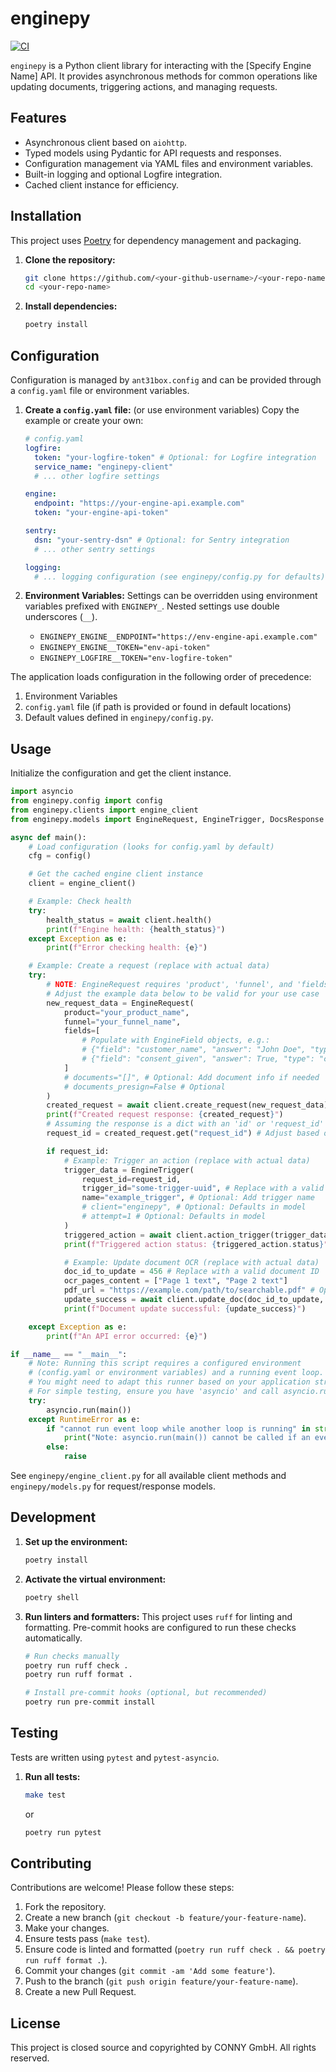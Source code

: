 # enginepy

[![CI](https://github.com/mietright/enginepy/actions/workflows/ci.yml/badge.svg)](https://github.com/mietright/enginepy/actions/workflows/ci.yml)


`enginepy` is a Python client library for interacting with the [Specify Engine Name] API. It provides asynchronous methods for common operations like updating documents, triggering actions, and managing requests.

## Features

*   Asynchronous client based on `aiohttp`.
*   Typed models using Pydantic for API requests and responses.
*   Configuration management via YAML files and environment variables.
*   Built-in logging and optional Logfire integration.
*   Cached client instance for efficiency.

## Installation

This project uses [Poetry](https://python-poetry.org/) for dependency management and packaging.

1.  **Clone the repository:**
    ```bash
    git clone https://github.com/<your-github-username>/<your-repo-name>.git
    cd <your-repo-name>
    ```

2.  **Install dependencies:**
    ```bash
    poetry install
    ```

## Configuration

Configuration is managed by `ant31box.config` and can be provided through a `config.yaml` file or environment variables.

1.  **Create a `config.yaml` file:** (or use environment variables)
    Copy the example or create your own:
    ```yaml
    # config.yaml
    logfire:
      token: "your-logfire-token" # Optional: for Logfire integration
      service_name: "enginepy-client"
      # ... other logfire settings

    engine:
      endpoint: "https://your-engine-api.example.com"
      token: "your-engine-api-token"

    sentry:
      dsn: "your-sentry-dsn" # Optional: for Sentry integration
      # ... other sentry settings

    logging:
      # ... logging configuration (see enginepy/config.py for defaults)
    ```

2.  **Environment Variables:**
    Settings can be overridden using environment variables prefixed with `ENGINEPY_`. Nested settings use double underscores (`__`).
    *   `ENGINEPY_ENGINE__ENDPOINT="https://env-engine-api.example.com"`
    *   `ENGINEPY_ENGINE__TOKEN="env-api-token"`
    *   `ENGINEPY_LOGFIRE__TOKEN="env-logfire-token"`

The application loads configuration in the following order of precedence:
1.  Environment Variables
2.  `config.yaml` file (if path is provided or found in default locations)
3.  Default values defined in `enginepy/config.py`.

## Usage

Initialize the configuration and get the client instance.

```python
import asyncio
from enginepy.config import config
from enginepy.clients import engine_client
from enginepy.models import EngineRequest, EngineTrigger, DocsResponse # Import necessary models

async def main():
    # Load configuration (looks for config.yaml by default)
    cfg = config()

    # Get the cached engine client instance
    client = engine_client()

    # Example: Check health
    try:
        health_status = await client.health()
        print(f"Engine health: {health_status}")
    except Exception as e:
        print(f"Error checking health: {e}")

    # Example: Create a request (replace with actual data)
    try:
        # NOTE: EngineRequest requires 'product', 'funnel', and 'fields'
        # Adjust the example data below to be valid for your use case
        new_request_data = EngineRequest(
            product="your_product_name",
            funnel="your_funnel_name",
            fields=[
                # Populate with EngineField objects, e.g.:
                # {"field": "customer_name", "answer": "John Doe", "type": "string"},
                # {"field": "consent_given", "answer": True, "type": "checkbox"},
            ]
            # documents="[]", # Optional: Add document info if needed
            # documents_presign=False # Optional
        )
        created_request = await client.create_request(new_request_data)
        print(f"Created request response: {created_request}")
        # Assuming the response is a dict with an 'id' or 'request_id' key
        request_id = created_request.get("request_id") # Adjust based on actual response structure

        if request_id:
            # Example: Trigger an action (replace with actual data)
            trigger_data = EngineTrigger(
                request_id=request_id,
                trigger_id="some-trigger-uuid", # Replace with a valid trigger ID
                name="example_trigger", # Optional: Add trigger name
                # client="enginepy", # Optional: Defaults in model
                # attempt=1 # Optional: Defaults in model
            )
            triggered_action = await client.action_trigger(trigger_data)
            print(f"Triggered action status: {triggered_action.status}")

            # Example: Update document OCR (replace with actual data)
            doc_id_to_update = 456 # Replace with a valid document ID
            ocr_pages_content = ["Page 1 text", "Page 2 text"]
            pdf_url = "https://example.com/path/to/searchable.pdf" # Optional
            update_success = await client.update_doc(doc_id_to_update, ocr_pages_content, pdf_url)
            print(f"Document update successful: {update_success}")

    except Exception as e:
        print(f"An API error occurred: {e}")

if __name__ == "__main__":
    # Note: Running this script requires a configured environment
    # (config.yaml or environment variables) and a running event loop.
    # You might need to adapt this runner based on your application structure.
    # For simple testing, ensure you have 'asyncio' and call asyncio.run(main())
    try:
        asyncio.run(main())
    except RuntimeError as e:
        if "cannot run event loop while another loop is running" in str(e):
            print("Note: asyncio.run(main()) cannot be called if an event loop is already running (e.g., in Jupyter).")
        else:
            raise

```

See `enginepy/engine_client.py` for all available client methods and `enginepy/models.py` for request/response models.

## Development

1.  **Set up the environment:**
    ```bash
    poetry install
    ```

2.  **Activate the virtual environment:**
    ```bash
    poetry shell
    ```

3.  **Run linters and formatters:**
    This project uses `ruff` for linting and formatting. Pre-commit hooks are configured to run these checks automatically.
    ```bash
    # Run checks manually
    poetry run ruff check .
    poetry run ruff format .

    # Install pre-commit hooks (optional, but recommended)
    poetry run pre-commit install
    ```

## Testing

Tests are written using `pytest` and `pytest-asyncio`.

1.  **Run all tests:**
    ```bash
    make test
    ```
    or
    ```bash
    poetry run pytest
    ```

## Contributing

Contributions are welcome! Please follow these steps:

1.  Fork the repository.
2.  Create a new branch (`git checkout -b feature/your-feature-name`).
3.  Make your changes.
4.  Ensure tests pass (`make test`).
5.  Ensure code is linted and formatted (`poetry run ruff check . && poetry run ruff format .`).
6.  Commit your changes (`git commit -am 'Add some feature'`).
7.  Push to the branch (`git push origin feature/your-feature-name`).
8.  Create a new Pull Request.

## License

This project is closed source and copyrighted by CONNY GmbH. All rights reserved.

